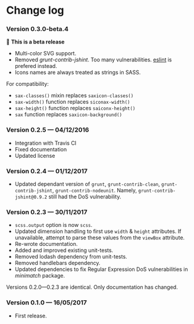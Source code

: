 # Change log

### Version 0.3.0-beta.4

🌱 **This is a beta release**

- Multi-color SVG support.
- Removed *grunt-contrib-jshint*. Too many vulnerabilities. [eslint](http://eslint.org/) is prefered instead.
- Icons names are always treated as strings in SASS.

For compatibility:

- `sax-classes()` mixin replaces `saxicon-classes()`
- `sax-width()` function replaces `siconax-width()`
- `sax-height()` function replaces `saiconx-height()`
- `sax` function replaces `saxicon-background()`

### Version 0.2.5 — 04/12/2016

- Integration with Travis CI
- Fixed documentation
- Updated license

### Version 0.2.4 — 01/12/2017

- Updated dependant version of `grunt`, `grunt-contrib-clean`, `grunt-contrib-jshint`, `grunt-contrib-nodeunit`. Namely, `grunt-contrib-jshint@0.9.2` still had the DoS vulnerability.

### Version 0.2.3 — 30/11/2017

- `scss.output` option is now `scss`.
- Updated dimension handling to first use `width` & `height` attributes. If unavailable, attempt to parse these values from the `viewBox` attribute.
- Re-wrote documentation.
- Added and improved existing unit-tests.
- Removed lodash dependency from unit-tests.
- Removed handlebars dependency.
- Updated dependencies to fix Regular Expression DoS vulnerabilities in *minimatch* package.

Versions 0.2.0—0.2.3 are identical. Only documentation has changed.

### Version 0.1.0 — 16/05/2017

- First release.
